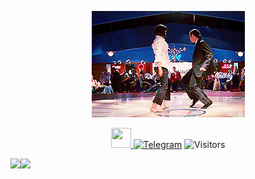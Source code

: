 <p align="center">
  <img src="https://github.com/Tsunami43/Tsunami43/raw/main/assets/ops.gif" alt="Idi nahyi...">
</p>


<p align="center">
   <a href="https://www.github.com/Tsunami43" target="_blank" rel="noreferrer"> <picture> <source media="(prefers-color-scheme: dark)" srcset="https://raw.githubusercontent.com/danielcranney/readme-generator/main/public/icons/socials/github-dark.svg" /> <source media="(prefers-color-scheme: light)" srcset="https://raw.githubusercontent.com/danielcranney/readme-generator/main/public/icons/socials/github.svg" /> <img src="https://raw.githubusercontent.com/danielcranney/readme-generator/main/public/icons/socials/github.svg" width="32" height="32" /> </picture> </a>
  <a href="https://img.shields.io/badge/Python-FFD43B?style=for-the-badge&logo=python&logoColor=blue"></a>
<a href="https://t.me/tsucintosh"><img alt="Telegram" src="https://img.shields.io/badge/-Telegram-1a1b27?style=for-the-badge&logo=telegram"></a>
  <img alt="Visitors" src="https://komarev.com/ghpvc/?username=Tsunami43&label=Profile%20Visits&style=for-the-badge" />
</p>


![](https://github-readme-stats.vercel.app/api?username=Tsunami43&show_icons=true&hide=&count_private=true&title_color=0891b2&text_color=ffffff&icon_color=ef4444&bg_color=171717&hide_border=true&show_icons=true)![](https://github-readme-stats.vercel.app/api/top-langs/?username=Tsunami43&langs_count=10&title_color=0891b2&text_color=ffffff&icon_color=ef4444&bg_color=171717&hide_border=true&locale=en&custom_title=Top%20%Languages&layout=compact)
